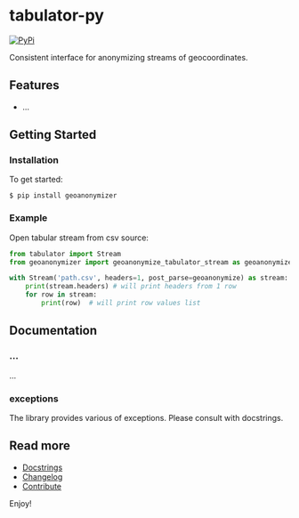 # tabulator-py

[![PyPi](https://img.shields.io/pypi/v/geoanonymizer.svg)](https://pypi.python.org/pypi/geoanonymizer)

Consistent interface for anonymizing streams of geocoordinates.

## Features

- …

## Getting Started

### Installation

To get started:

```
$ pip install geoanonymizer
```

### Example

Open tabular stream from csv source:

```python
from tabulator import Stream
from geoanonymizer import geoanonymize_tabulator_stream as geoanonymize

with Stream('path.csv', headers=1, post_parse=geoanonymize) as stream:
    print(stream.headers) # will print headers from 1 row
    for row in stream:
        print(row)  # will print row values list
```

## Documentation

### …

…

### exceptions

The library provides various of exceptions. Please consult with docstrings.

## Read more

- [Docstrings](https://github.com/sjorek/geoanonymizer/tree/master/geoanonymizer)
- [Changelog](https://github.com/sjorek/geoanonymizer/commits/master)
- [Contribute](CONTRIBUTING.md)

Enjoy!
